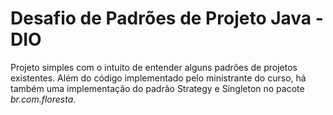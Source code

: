# Desafio de Padrões de Projeto Java - DIO

Projeto simples com o intuito de entender alguns padrões de projetos existentes. Além do código implementado pelo ministrante do curso, há também uma implementação
do padrão Strategy e Singleton no pacote *br.com.floresta*.
